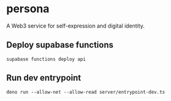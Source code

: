 # persona
A Web3 service for self-expression and digital identity.

## Deploy supabase functions
```
supabase functions deploy api
```

## Run dev entrypoint
```
deno run --allow-net --allow-read server/entrypoint-dev.ts
```